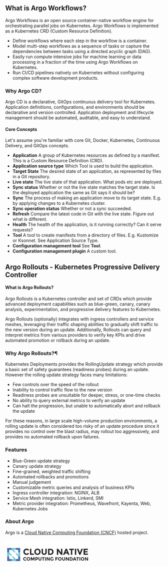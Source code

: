 ## What is Argo Workflows?
Argo Workflows is an open source container-native workflow engine for orchestrating parallel jobs on Kubernetes. Argo Workflows is implemented as a Kubernetes CRD (Custom Resource Definition).

* Define workflows where each step in the workflow is a container.
* Model multi-step workflows as a sequence of tasks or capture the dependencies between tasks using a directed acyclic graph (DAG).
* Easily run compute intensive jobs for machine learning or data processing in a fraction of the time using Argo Workflows on Kubernetes.
* Run CI/CD pipelines natively on Kubernetes without configuring complex software development products.

### Why Argo CD?
Argo CD is a declarative, GitOps continuous delivery tool for Kubernetes. \
Application definitions, configurations, and environments should be declarative and version controlled. Application deployment and lifecycle management should be automated, auditable, and easy to understand.

#### Core Concepts 
Let's assume you're familiar with core Git, Docker, Kubernetes, Continuous Delivery, and GitOps concepts.

- **Application** A group of Kubernetes resources as defined by a manifest. This is a Custom Resource Definition (CRD).
- **Application source type** Which Tool is used to build the application.
- **Target State** The desired state of an application, as represented by files in a Git repository.
- **Live state** The live state of that application. What pods etc are deployed.
- **Sync status** Whether or not the live state matches the target state. Is the deployed application the same as Git says it should be?
- **Sync** The process of making an application move to its target state. E.g. by applying changes to a Kubernetes cluster.
- **Sync operation status** Whether or not a sync succeeded.
- **Refresh** Compare the latest code in Git with the live state. Figure out what is different.
- **Health** The health of the application, is it running correctly? Can it serve requests?
- **Tool** A tool to create manifests from a directory of files. E.g. Kustomize or Ksonnet. See Application Source Type.
- **Configuration management tool** See **Tool**.
- **Configuration management plugin** A custom tool. 

## Argo Rollouts - Kubernetes Progressive Delivery Controller
#### What is Argo Rollouts?
Argo Rollouts is a Kubernetes controller and set of CRDs which provide advanced deployment capabilities such as blue-green, canary, canary analysis, experimentation, and progressive delivery features to Kubernetes.

Argo Rollouts (optionally) integrates with ingress controllers and service meshes, leveraging their traffic shaping abilities to gradually shift traffic to the new version during an update. Additionally, Rollouts can query and interpret metrics from various providers to verify key KPIs and drive automated promotion or rollback during an update.

### Why Argo Rollouts?¶
Kubernetes Deployments provides the RollingUpdate strategy which provide a basic set of safety guarantees (readiness probes) during an update. However the rolling update strategy faces many limitations:

- Few controls over the speed of the rollout
- Inability to control traffic flow to the new version
- Readiness probes are unsuitable for deeper, stress, or one-time checks
- No ability to query external metrics to verify an update
- Can halt the progression, but unable to automatically abort and rollback the update

For these reasons, in large scale high-volume production environments, a rolling update is often considered too risky of an update procedure since it provides no control over the blast radius, may rollout too aggressively, and provides no automated rollback upon failures.

### Features
- Blue-Green update strategy
- Canary update strategy
- Fine-grained, weighted traffic shifting
- Automated rollbacks and promotions
- Manual judgement
- Customizable metric queries and analysis of business KPIs
- Ingress controller integration: NGINX, ALB
- Service Mesh integration: Istio, Linkerd, SMI
- Metric provider integration: Prometheus, Wavefront, Kayenta, Web, Kubernetes Jobs

### About Argo
Argo is a [Cloud Native Computing Foundation (CNCF)](https://cncf.io/) hosted project.

![CNCF Image](images/cncf.png)
